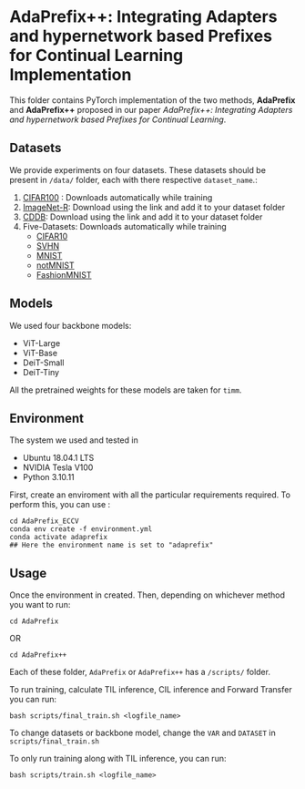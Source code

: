 # AdaPrefix++: Integrating Adapters and hypernetwork based Prefixes for Continual Learning Implementation

This folder contains PyTorch implementation of the two methods, **AdaPrefix** and **AdaPrefix++** proposed in our paper *AdaPrefix++: Integrating Adapters and hypernetwork based Prefixes for Continual Learning*.
## Datasets

We provide experiments on four datasets. These datasets should be present in `/data/` folder, each with there respective `dataset_name`.:

1. [CIFAR100](https://www.cs.toronto.edu/~kriz/cifar-100-python.tar.gz) : Downloads automatically while training
2. [ImageNet-R](https://people.eecs.berkeley.edu/~hendrycks/imagenet-r.tar): Download using the link and add it to your dataset folder
3. [CDDB](https://drive.google.com/file/d/1NgB8ytBMFBFwyXJQvdVT_yek1EaaEHrg/view?usp=sharing): Download using the link and add it to your dataset folder
4. Five-Datasets: Downloads automatically while training
    * [CIFAR10](https://www.cs.toronto.edu/~kriz/cifar-10-python.tar.gz)
    * [SVHN](http://ufldl.stanford.edu/housenumbers/)
    * [MNIST](https://www.kaggle.com/datasets/hojjatk/mnist-dataset)
    * [notMNIST](https://www.kaggle.com/datasets/lubaroli/notmnist)
    * [FashionMNIST](https://www.kaggle.com/datasets/zalando-research/fashionmnist)


## Models
We used four backbone models:
* ViT-Large
* ViT-Base
* DeiT-Small
* DeiT-Tiny

All the pretrained weights for these models are taken for `timm`.

## Environment

The system we used and tested in 

- Ubuntu 18.04.1 LTS
- NVIDIA Tesla V100
- Python 3.10.11

First, create an enviroment with all the particular requirements required. To perform this, you can use :
```
cd AdaPrefix_ECCV
conda env create -f environment.yml
conda activate adaprefix 
## Here the environment name is set to "adaprefix"
```
## Usage
Once the environment in created. Then, depending on whichever method you want to run:

```
cd AdaPrefix
```
OR
```
cd AdaPrefix++
```
Each of these folder, `AdaPrefix` or `AdaPrefix++` has a `/scripts/` folder.

To run training, calculate TIL inference, CIL inference and Forward Transfer you can run:

```
bash scripts/final_train.sh <logfile_name>
```
To change datasets or backbone model, change the `VAR` and `DATASET` in `scripts/final_train.sh`

To only run training along with TIL inference, you can run:
```
bash scripts/train.sh <logfile_name>
```



